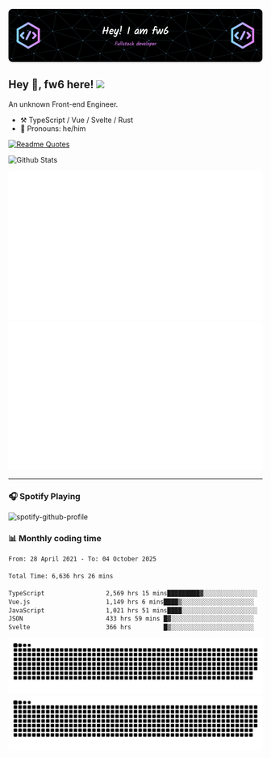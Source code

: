 ![Header](github-header-image.png)

## Hey 👋, fw6 here! <img src="https://github.githubassets.com/images/mona-whisper.gif" height="24" />


An unknown Front-end Engineer.

-   :hammer_and_pick: TypeScript / Vue / Svelte / Rust
-   :man: Pronouns: he/him


[![Readme Quotes](https://quotes-github-readme.vercel.app/api?type=horizontal&theme=algolia)](https://github.com/piyushsuthar/github-readme-quotes)



![Github Stats](https://github-readme-stats.vercel.app/api?username=fw6&bg_color=30,e96443,904e95&title_color=fff&text_color=fff)

![](https://raw.githubusercontent.com/fw6/github-stats-transparent/output/generated/overview.svg)
![](https://raw.githubusercontent.com/fw6/github-stats-transparent/output/generated/languages.svg)


---

### 🎧 Spotify Playing

<!-- ![spotify-github-profile](/img/default.svg) -->

![spotify-github-profile](https://spotify-github-profile.vercel.app/api/view.svg?uid=r6wn4hdvypv0lkzyrj0e0pjct&cover_image=true&theme=default&show_offline=true&background_color=9a10ad&interchange=true&bar_color_cover=true)



### :bar_chart: Monthly coding time 

<!--START_SECTION:waka-->

```txt
From: 28 April 2021 - To: 04 October 2025

Total Time: 6,636 hrs 26 mins

TypeScript                 2,569 hrs 15 mins█████████▓░░░░░░░░░░░░░░░   38.71 %
Vue.js                     1,149 hrs 6 mins████▒░░░░░░░░░░░░░░░░░░░░   17.32 %
JavaScript                 1,021 hrs 51 mins████░░░░░░░░░░░░░░░░░░░░░   15.40 %
JSON                       433 hrs 59 mins █▓░░░░░░░░░░░░░░░░░░░░░░░   06.54 %
Svelte                     366 hrs         █▒░░░░░░░░░░░░░░░░░░░░░░░   05.52 %
```

<!--END_SECTION:waka-->




![github contribution grid snake animation](https://raw.githubusercontent.com/platane/platane/output/github-contribution-grid-snake-dark.svg#gh-dark-mode-only)![github contribution grid snake animation](https://raw.githubusercontent.com/platane/platane/output/github-contribution-grid-snake.svg#gh-light-mode-only)
